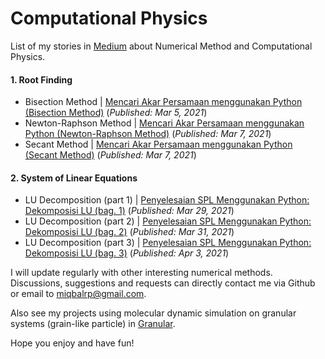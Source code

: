 # Computational Physics
List of my stories in [Medium](https://miqbalrp.medium.com/) about Numerical Method and Computational Physics.<br> 

#### 1. Root Finding
* Bisection Method      | [Mencari Akar Persamaan menggunakan Python (Bisection Method)](https://miqbalrp.medium.com/mencari-akar-persamaan-menggunakan-python-bisection-method-b2ebf6066752) (*Published: Mar 5, 2021*)
* Newton-Raphson Method | [Mencari Akar Persamaan menggunakan Python (Newton-Raphson Method)](https://miqbalrp.medium.com/mencari-akar-persamaan-menggunakan-python-newton-raphson-method-7b4ef18d9093) (*Published: Mar 7, 2021*)
* Secant Method         | [Mencari Akar Persamaan menggunakan Python (Secant Method)](https://miqbalrp.medium.com/mencari-akar-persamaan-menggunakan-python-secant-method-e4f72d68c78d) (*Published: Mar 7, 2021*)

#### 2. System of Linear Equations
* LU Decomposition (part 1) | [Penyelesaian SPL Menggunakan Python: Dekomposisi LU (bag. 1)](https://miqbalrp.medium.com/penyelesaian-spl-menggunakan-python-dekomposisi-lu-bag-1-f372d2d0b280) (*Published: Mar 29, 2021*) 
* LU Decomposition (part 2) | [Penyelesaian SPL Menggunakan Python: Dekomposisi LU (bag. 2)](https://miqbalrp.medium.com/penyelesaian-spl-menggunakan-python-dekomposisi-lu-bag-2-9a3070d46d9) (*Published: Mar 31, 2021*) 
* LU Decomposition (part 3) | [Penyelesaian SPL Menggunakan Python: Dekomposisi LU (bag. 3)](https://miqbalrp.medium.com/penyelesaian-spl-menggunakan-python-dekomposisi-lu-bag-3-3f4279817c8e) (*Published: Apr 3, 2021*)

I will update regularly with other interesting numerical methods. 
Discussions, suggestions and requests can directly contact me via Github or email to miqbalrp@gmail.com.

Also see my projects using molecular dynamic simulation on granular systems (grain-like particle) in [Granular](https://github.com/miqbalrp/granular).

Hope you enjoy and have fun!
